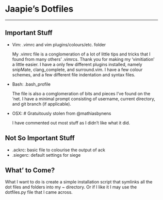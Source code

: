 # Jaapie&rsquo;s Dotfiles
---
## Important Stuff
*	Vim: .vimrc and vim plugins/colours/etc. folder

	My .vimrc file is a conglomeration of a lot of little tips and tricks that I found from many others&rsquo; .vimrcs. Thank you for making my &lsquo;vimitiation&rsquo; a little easier.
	I have a only few different plugins installed, namely snipMate, clang_complete, and surround.vim. I have a few colour schemes, and a few different file indentation and syntax files.

*	Bash: .bash_profile

	The file is also a comglomeration of bits and pieces I&rsquo;ve found on the &rsquo;net. I have a minimal prompt consisting of username, current directory, and git branch (if applicable).

* 	OSX: # Gratuitously stolen from @mathiasbynens

	I have commented out most stuff as I didn&rsquo;t like what it did.

## Not So Important Stuff
*	.ackrc: basic file to colourise the output of ack
*	.siegerc: default settings for siege

## What&rsquo; to Come?

What I want to do is create a simple installation script that symlinks all the dot files and folders into my ~ directory. Or if I like it I may use the dotfiles.py file that I came across.

